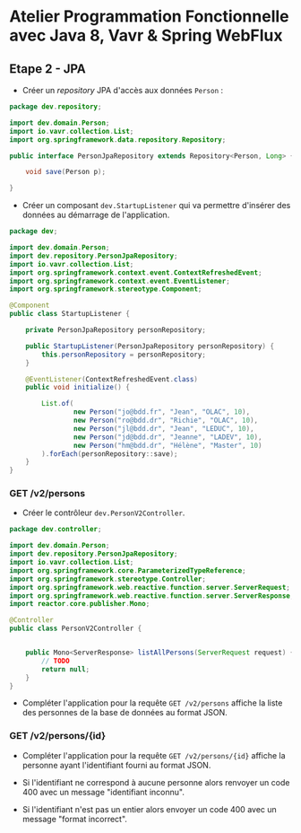# Atelier Programmation Fonctionnelle avec Java 8, Vavr & Spring WebFlux

## Etape 2 - JPA

* Créer un *repository* JPA d'accès aux données `Person` :

```java
package dev.repository;

import dev.domain.Person;
import io.vavr.collection.List;
import org.springframework.data.repository.Repository;

public interface PersonJpaRepository extends Repository<Person, Long> {

    void save(Person p);

}
```

* Créer un composant `dev.StartupListener` qui va permettre d'insérer des données au démarrage de l'application.


```java
package dev;

import dev.domain.Person;
import dev.repository.PersonJpaRepository;
import io.vavr.collection.List;
import org.springframework.context.event.ContextRefreshedEvent;
import org.springframework.context.event.EventListener;
import org.springframework.stereotype.Component;

@Component
public class StartupListener {

    private PersonJpaRepository personRepository;

    public StartupListener(PersonJpaRepository personRepository) {
        this.personRepository = personRepository;
    }

    @EventListener(ContextRefreshedEvent.class)
    public void initialize() {

        List.of(
                new Person("jo@bdd.fr", "Jean", "OLAC", 10),
                new Person("ro@bdd.dr", "Richie", "OLAC", 10),
                new Person("jl@bdd.dr", "Jean", "LEDUC", 10),
                new Person("jd@bdd.dr", "Jeanne", "LADEV", 10),
                new Person("hm@bdd.dr", "Hélène", "Master", 10)
        ).forEach(personRepository::save);
    }
}
```
### GET /v2/persons


* Créer le contrôleur `dev.PersonV2Controller`.


```java
package dev.controller;

import dev.domain.Person;
import dev.repository.PersonJpaRepository;
import io.vavr.collection.List;
import org.springframework.core.ParameterizedTypeReference;
import org.springframework.stereotype.Controller;
import org.springframework.web.reactive.function.server.ServerRequest;
import org.springframework.web.reactive.function.server.ServerResponse;
import reactor.core.publisher.Mono;

@Controller
public class PersonV2Controller {


    public Mono<ServerResponse> listAllPersons(ServerRequest request) {
        // TODO
        return null;
    }
}
```

* Compléter l'application pour la requête `GET /v2/persons` affiche la liste des personnes de la base de données au format JSON.

### GET /v2/persons/{id}

* Compléter l'application pour la requête `GET /v2/persons/{id}` affiche la personne ayant l'identifiant fourni au format JSON.

* Si l'identifiant ne correspond à aucune personne alors renvoyer un code 400 avec un message "identifiant inconnu".

* Si l'identifiant n'est pas un entier alors envoyer un code 400 avec un message "format incorrect".
